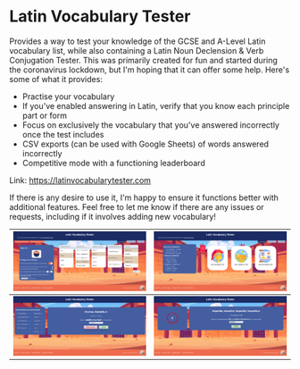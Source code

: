 # Latin Vocabulary Tester

Provides a way to test your knowledge of the GCSE and A-Level Latin vocabulary list, while also containing a Latin Noun Declension & Verb Conjugation Tester. This was primarily created for fun and started during the coronavirus lockdown, but I'm hoping that it can offer some help. Here's some of what it provides:

- Practise your vocabulary
- If you've enabled answering in Latin, verify that you know each principle part or form
- Focus on exclusively the vocabulary that you've answered incorrectly once the test includes
- CSV exports (can be used with Google Sheets) of words answered incorrectly
- Competitive mode with a functioning leaderboard

Link: https://latinvocabularytester.com

If there is any desire to use it, I'm happy to ensure it functions better with additional features. Feel free to let me know if there are any issues or requests, including if it involves adding new vocabulary!

| <img alt="Screenshot 1" src="./assets/screenshots/screenshot-1.png"> | <img alt="Screenshot 2" src="./assets/screenshots/screenshot-2.png"> |
| -------------------------------------------------------------------- | -------------------------------------------------------------------- |
| <img alt="Screenshot 3" src="./assets/screenshots/screenshot-3.png"> | <img alt="Screenshot 4" src="./assets/screenshots/screenshot-4.png"> |

